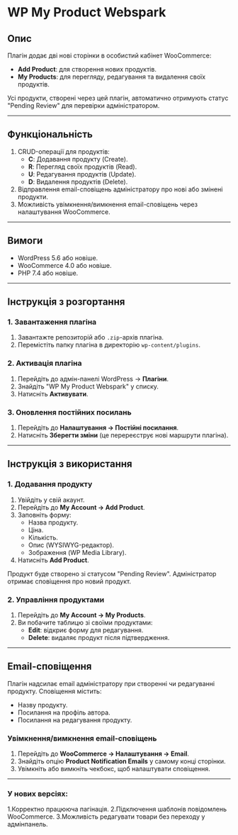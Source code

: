 # WP My Product Webspark

## Опис
Плагін додає дві нові сторінки в особистий кабінет WooCommerce:
- **Add Product**: для створення нових продуктів.
- **My Products**: для перегляду, редагування та видалення своїх продуктів.

Усі продукти, створені через цей плагін, автоматично отримують статус "Pending Review" для перевірки адміністратором.

---

## Функціональність
1. CRUD-операції для продуктів:
   - **C**: Додавання продукту (Create).
   - **R**: Перегляд своїх продуктів (Read).
   - **U**: Редагування продуктів (Update).
   - **D**: Видалення продуктів (Delete).
2. Відправлення email-сповіщень адміністратору про нові або змінені продукти.
3. Можливість увімкнення/вимкнення email-сповіщень через налаштування WooCommerce.

---

## Вимоги
- WordPress 5.6 або новіше.
- WooCommerce 4.0 або новіше.
- PHP 7.4 або новіше.

---

## Інструкція з розгортання
### 1. Завантаження плагіна
1. Завантажте репозиторій або `.zip`-архів плагіна.
2. Перемістіть папку плагіна в директорію `wp-content/plugins`.

### 2. Активація плагіна
1. Перейдіть до адмін-панелі WordPress → **Плагіни**.
2. Знайдіть "WP My Product Webspark" у списку.
3. Натисніть **Активувати**.

### 3. Оновлення постійних посилань
1. Перейдіть до **Налаштування → Постійні посилання**.
2. Натисніть **Зберегти зміни** (це перереєструє нові маршрути плагіна).

---

## Інструкція з використання
### 1. Додавання продукту
1. Увійдіть у свій акаунт.
2. Перейдіть до **My Account → Add Product**.
3. Заповніть форму:
   - Назва продукту.
   - Ціна.
   - Кількість.
   - Опис (WYSIWYG-редактор).
   - Зображення (WP Media Library).
4. Натисніть **Add Product**.

Продукт буде створено зі статусом "Pending Review". Адміністратор отримає сповіщення про новий продукт.

### 2. Управління продуктами
1. Перейдіть до **My Account → My Products**.
2. Ви побачите таблицю зі своїми продуктами:
   - **Edit**: відкриє форму для редагування.
   - **Delete**: видаляє продукт після підтвердження.

---

## Email-сповіщення
Плагін надсилає email адміністратору при створенні чи редагуванні продукту. Сповіщення містить:
- Назву продукту.
- Посилання на профіль автора.
- Посилання на редагування продукту.

### Увімкнення/вимкнення email-сповіщень
1. Перейдіть до **WooCommerce → Налаштування → Email**.
2. Знайдіть опцію **Product Notification Emails** у самому конці сторінки.
3. Увімкніть або вимкніть чекбокс, щоб налаштувати сповіщення.

---

### У нових версіях:
1.Корректно працююча пагінація.
2.Підключення шаблонів повідомлень WooCommerce.
3.Можливість редагувати товари без переходу у адмінпанель.
